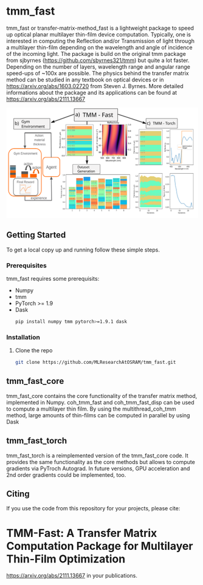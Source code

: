 
# tmm_fast

tmm_fast or transfer-matrix-method_fast is a lightweight package to speed up optical planar multilayer thin-film device computation. 
Typically, one is interested in computing the Reflection and/or Transmission of light through a multilayer thin-film depending on the 
wavelength and angle of incidence of the incoming light. The package is build on the original tmm package from sjbyrnes 
(https://github.com/sbyrnes321/tmm) but quite a lot faster. Depending on the number of layers, wavelength range and angular range 
speed-ups of ~100x are possible. The physics behind the transfer matrix method can be studied in any textbook on optical devices or in https://arxiv.org/abs/1603.02720
from Steven J. Byrnes.
More detailed informations about the package and its applications can be found at https://arxiv.org/abs/2111.13667

![Alt text](./misc/tmm_structure.svg)

<!-- GETTING STARTED -->
## Getting Started

To get a local copy up and running follow these simple steps.

### Prerequisites

tmm_fast requires some prerequisits:
* Numpy
* tmm
* PyTorch >= 1.9
* Dask
  ```sh
  pip install numpy tmm pytorch>=1.9.1 dask
  ```

### Installation

1. Clone the repo
   ```sh
   git clone https://github.com/MLResearchAtOSRAM/tmm_fast.git
   ```


## tmm_fast_core

tmm_fast_core contains the core functionality of the transfer matrix method, implemented in Numpy. coh_tmm_fast and coh_tmm_fast_disp can be 
used to compute a multilayer thin film. By using the multithread_coh_tmm method, large amounts of thin-films can be computed in parallel by 
using Dask

## tmm_fast_torch

tmm_fast_torch is a reimplemented version of the tmm_fast_core code. It provides the same functionality as the core methods but allows to 
compute gradients via PyTroch Autograd. In future versions, GPU acceleration and 2nd order gradients could be implemented, too. 


## Citing

If you use the code from this repository for your projects, please cite:
# TMM-Fast: A Transfer Matrix Computation Package for Multilayer Thin-Film Optimization
 https://arxiv.org/abs/2111.13667 in your publications.
